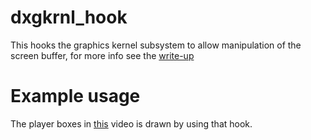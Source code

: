 # dxgkrnl_hook

This hooks the graphics kernel subsystem to allow manipulation of the screen buffer, for more info see the [write-up](https://vmcall.blog/nt/2019/10/18/kernel_gdi_hook.html)

# Example usage

The player boxes in [this](https://vmcall.blog/assets/img/rainbow.mp4) video is drawn by using that hook.
